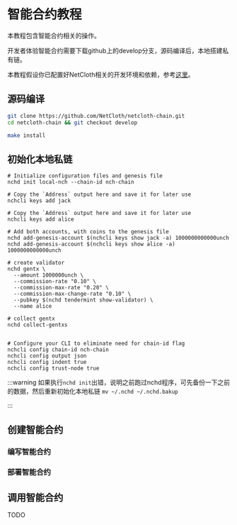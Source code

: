 # 智能合约教程

本教程包含智能合约相关的操作。

开发者体验智能合约需要下载github上的develop分支，源码编译后，本地搭建私有链。

本教程假设你已配置好NetCloth相关的开发环境和依赖，参考[这里](../software/how-to-install.md)。

## 源码编译


```bash
git clone https://github.com/NetCloth/netcloth-chain.git
cd netcloth-chain && git checkout develop

make install
```

## 初始化本地私链

```
# Initialize configuration files and genesis file
nchd init local-nch --chain-id nch-chain

# Copy the `Address` output here and save it for later use 
nchcli keys add jack

# Copy the `Address` output here and save it for later use
nchcli keys add alice

# Add both accounts, with coins to the genesis file
nchd add-genesis-account $(nchcli keys show jack -a) 1000000000000unch
nchd add-genesis-account $(nchcli keys show alice -a) 1000000000000unch

# create validator
nchd gentx \
  --amount 1000000unch \
  --commission-rate "0.10" \
  --commission-max-rate "0.20" \
  --commission-max-change-rate "0.10" \
  --pubkey $(nchd tendermint show-validator) \
  --name alice

# collect gentx
nchd collect-gentxs


# Configure your CLI to eliminate need for chain-id flag
nchcli config chain-id nch-chain
nchcli config output json
nchcli config indent true
nchcli config trust-node true
```

:::warning
如果执行```nchd init```出错，说明之前跑过nchd程序，可先备份一下之前的数据，然后重新初始化本地私链
```mv ~/.nchd ~/.nchd.bakup```


:::

## 创建智能合约

### 编写智能合约

### 部署智能合约

## 调用智能合约

TODO